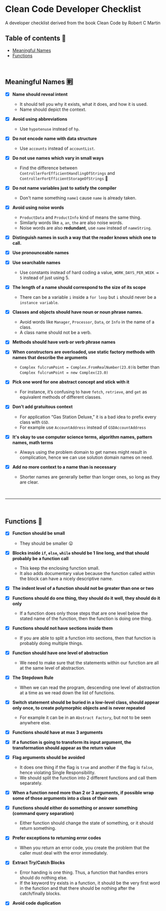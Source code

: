 # Clean Code Developer Checklist
A developer checklist derived from the book Clean Code by Robert C Martin 

## Table of contents :bookmark_tabs:
  - [Meaningful Names](#meaningful-names-u5272)
  - [Functions](#functions-microscope)

<br/>


## Meaningful Names :u5272:

- [x] ****Name should reveal intent****
  - It should tell you why it exists, what it does, and how it is used.
  - Name should depict the context.

- [x] ****Avoid using abbreviations****
  - Use `hypotenuse` instead of `hp`.

- [x] ****Do not encode name with data structure****
  - Use `accounts` instead of `accountList`.

- [x] ****Do not use names which vary in small ways****
  - Find the difference between `ControllerForEfficientHandlingOfStrings` and `ControllerForEfficientStorageOfStrings` :dancers:

- [x] ****Do not name variables just to satisfy the compiler****
  - Don't name something `name1` cause `name` is already taken.

- [x] ****Avoid using noise words****
  - `ProductData` and `ProductInfo` kind of means the same thing.
  - Similarly words like `a`, `an`, `the` are also noise words.
  - Noise words are also **redundant**, use `name` instead of `nameString`.

- [x] ****Distinguish names in such a way that the reader knows which one to call.****

- [x] ****Use pronounceable names****

- [x] ****Use searchable names****
  - Use constants instead of hard coding a value, `WORK_DAYS_PER_WEEK = 5` instead of just using 5.

- [x] ****The length of a name should correspond to the size of its scope****
  - There can be a variable `i` inside a `for loop` but `i` should never be a `instance variable`.

- [x] ****Classes and objects should have noun or noun phrase names.****
  - Avoid words like `Manager`, `Processor`, `Data`, or `Info` in the name of a class.
  - A class name should not be a verb.

- [x] ****Methods should have verb or verb phrase names****

- [x] ****When constructors are overloaded, use static factory methods with names that describe the** **arguments****
  - `Complex fulcrumPoint = Complex.FromRealNumber(23.0)`is better than `Complex fulcrumPoint = new Complex(23.0)`

- [x] ****Pick one word for one abstract concept and stick with it****
    - For instance, it’s confusing to have `fetch`, `retrieve`, and `get` as equivalent methods of different classes.

- [x] ****Don’t add gratuitous context****
  - For application “Gas Station Deluxe,” it is a bad idea to prefix every class with `GSD`.
  - For example use `AccountAddress` instead of `GSDAccountAddress`

- [x] ****It's okay to use computer science terms, algorithm names, pattern names, math terms****
  - Always using the problem domain to get names might result in complication, hence we can use solution domain names on need.

- [x] ****Add no more context to a name than is necessary****
  - Shorter names are generally better than longer ones, so long as they are clear.

<br/>

---

<br/>

## Functions :microscope:

- [x] **Function should be small**
  - They should be smaller :stuck_out_tongue:
  
- [x] **Blocks inside `if`, `else`, `while` should be 1 line long, and that should probably be a function call**
  - This keep the enclosing function small.
  - It also adds documentary value because the function called within the block can have a nicely descriptive name.
  
- [x] **The indent level of a function should not be greater than one or two**

- [x] **Functions should do one thing, they should do it well, they should do it only**
  - If a function does only those steps that are one level below the stated name of the function, then the function is doing one thing.

- [x] **Functions should not have sections inside them**
  - If you are able to split a function into sections, then that function is probably doing multiple things.

- [x] **Function should have one level of abstraction**
  - We need to make sure that the statements within our function are all at the same level of abstraction.

- [x] **The Stepdown Rule**
  -  When we can read the program, descending one level of abstraction at a time as we read down the list of functions.
  
- [x] **Switch statement should be buried in a low-level class, should appear only once, to create polymorphic objects and is never repeated**
  - For example it can be in an `Abstract Factory`, but not to be seen anywhere else. 

- [x] **Functions should have at max 3 arguments**

- [x] **If a function is going to transform its input argument, the transformation should appear as the return value**

- [x] **Flag arguments should be avoided**
  - It does one thing if the flag is `true` and another if the flag is `false`, hence violating Single Responsibility.
  - We should split the function into 2 different functions and call them separately.

- [x] **When a function need more than 2 or 3 arguments, if possible wrap some of those arguments into a class of their own**

- [x] **Functions should either do something or answer something (command query separation)**
  - Either function should change the state of something, or it should return something.

- [x] **Prefer exceptions to returning error codes**
  - When you return an error code, you create the problem that the caller must deal with the error immediately.

- [x] **Extract Try/Catch Blocks**
  - Error handing is one thing. Thus, a function that handles errors should do nothing else.
  - If the keyword try exists in a function, it should be the very first word in the function and that there should be nothing after the catch/finally blocks.

- [x] **Avoid code duplication**


